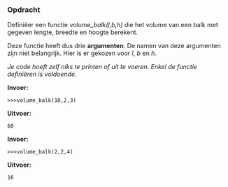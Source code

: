 ### Opdracht

Definiëer een functie *volume_balk(l,b,h)* die het volume van een balk met gegeven lengte, breedte en hoogte berekent.

Deze functie heeft dus drie **argumenten**. De namen van deze argumenten zijn niet belangrijk. Hier is er gekozen voor *l*, *b* en *h*.

*Je code hoeft zelf niks te printen of uit te voeren. Enkel de functie definiëren is voldoende.*

**Invoer:**

    >>>volume_balk(10,2,3)


**Uitvoer:**

    60

**Invoer:**

    >>>volume_balk(2,2,4)


**Uitvoer:**

    16
